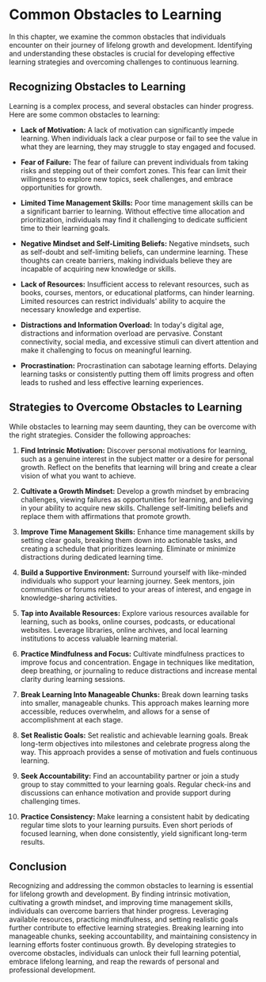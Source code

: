 Common Obstacles to Learning
=====================================

In this chapter, we examine the common obstacles that individuals encounter on their journey of lifelong growth and development. Identifying and understanding these obstacles is crucial for developing effective learning strategies and overcoming challenges to continuous learning.

**Recognizing Obstacles to Learning**
-------------------------------------

Learning is a complex process, and several obstacles can hinder progress. Here are some common obstacles to learning:

* **Lack of Motivation:** A lack of motivation can significantly impede learning. When individuals lack a clear purpose or fail to see the value in what they are learning, they may struggle to stay engaged and focused.

* **Fear of Failure:** The fear of failure can prevent individuals from taking risks and stepping out of their comfort zones. This fear can limit their willingness to explore new topics, seek challenges, and embrace opportunities for growth.

* **Limited Time Management Skills:** Poor time management skills can be a significant barrier to learning. Without effective time allocation and prioritization, individuals may find it challenging to dedicate sufficient time to their learning goals.

* **Negative Mindset and Self-Limiting Beliefs:** Negative mindsets, such as self-doubt and self-limiting beliefs, can undermine learning. These thoughts can create barriers, making individuals believe they are incapable of acquiring new knowledge or skills.

* **Lack of Resources:** Insufficient access to relevant resources, such as books, courses, mentors, or educational platforms, can hinder learning. Limited resources can restrict individuals' ability to acquire the necessary knowledge and expertise.

* **Distractions and Information Overload:** In today's digital age, distractions and information overload are pervasive. Constant connectivity, social media, and excessive stimuli can divert attention and make it challenging to focus on meaningful learning.

* **Procrastination:** Procrastination can sabotage learning efforts. Delaying learning tasks or consistently putting them off limits progress and often leads to rushed and less effective learning experiences.

**Strategies to Overcome Obstacles to Learning**
------------------------------------------------

While obstacles to learning may seem daunting, they can be overcome with the right strategies. Consider the following approaches:

1. **Find Intrinsic Motivation:** Discover personal motivations for learning, such as a genuine interest in the subject matter or a desire for personal growth. Reflect on the benefits that learning will bring and create a clear vision of what you want to achieve.

2. **Cultivate a Growth Mindset:** Develop a growth mindset by embracing challenges, viewing failures as opportunities for learning, and believing in your ability to acquire new skills. Challenge self-limiting beliefs and replace them with affirmations that promote growth.

3. **Improve Time Management Skills:** Enhance time management skills by setting clear goals, breaking them down into actionable tasks, and creating a schedule that prioritizes learning. Eliminate or minimize distractions during dedicated learning time.

4. **Build a Supportive Environment:** Surround yourself with like-minded individuals who support your learning journey. Seek mentors, join communities or forums related to your areas of interest, and engage in knowledge-sharing activities.

5. **Tap into Available Resources:** Explore various resources available for learning, such as books, online courses, podcasts, or educational websites. Leverage libraries, online archives, and local learning institutions to access valuable learning material.

6. **Practice Mindfulness and Focus:** Cultivate mindfulness practices to improve focus and concentration. Engage in techniques like meditation, deep breathing, or journaling to reduce distractions and increase mental clarity during learning sessions.

7. **Break Learning Into Manageable Chunks:** Break down learning tasks into smaller, manageable chunks. This approach makes learning more accessible, reduces overwhelm, and allows for a sense of accomplishment at each stage.

8. **Set Realistic Goals:** Set realistic and achievable learning goals. Break long-term objectives into milestones and celebrate progress along the way. This approach provides a sense of motivation and fuels continuous learning.

9. **Seek Accountability:** Find an accountability partner or join a study group to stay committed to your learning goals. Regular check-ins and discussions can enhance motivation and provide support during challenging times.

10. **Practice Consistency:** Make learning a consistent habit by dedicating regular time slots to your learning pursuits. Even short periods of focused learning, when done consistently, yield significant long-term results.

**Conclusion**
--------------

Recognizing and addressing the common obstacles to learning is essential for lifelong growth and development. By finding intrinsic motivation, cultivating a growth mindset, and improving time management skills, individuals can overcome barriers that hinder progress. Leveraging available resources, practicing mindfulness, and setting realistic goals further contribute to effective learning strategies. Breaking learning into manageable chunks, seeking accountability, and maintaining consistency in learning efforts foster continuous growth. By developing strategies to overcome obstacles, individuals can unlock their full learning potential, embrace lifelong learning, and reap the rewards of personal and professional development.
